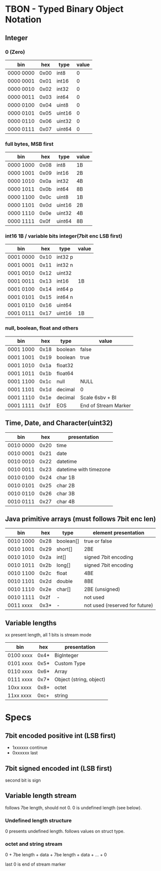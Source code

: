 # TBON - Typed Binary Object Notation

## Integer
### 0 (Zero)
bin | hex | type | value
--- | --- | -----| -------
0000 0000 | 0x00 | int8 | 0
0000 0001 | 0x01 | int16 | 0
0000 0010 | 0x02 | int32 | 0
0000 0011 | 0x03 | int64 | 0
0000 0100 | 0x04 | uint8 | 0
0000 0101 | 0x05 | uint16 | 0
0000 0110 | 0x06 | uint32 | 0
0000 0111 | 0x07 | uint64 | 0

### full bytes, MSB first
bin | hex | type | value
--- | --- | -----| -------
0000 1000 | 0x08 | int8 | 1B
0000 1001 | 0x09 | int16 | 2B
0000 1010 | 0x0a | int32 | 4B
0000 1011 | 0x0b | int64 | 8B
0000 1100 | 0x0c | uint8 | 1B
0000 1101 | 0x0d | uint16 | 2B
0000 1110 | 0x0e | uint32 | 4B
0000 1111 | 0x0f | uint64 | 8B

### int16 1B / variable bits integer(7bit enc LSB first)
bin | hex | type | value
--- | --- | -----| -------
0001 0000 | 0x10 | int32 p |
0001 0001 | 0x11 | int32 n | 
0001 0010 | 0x12 | uint32 |
0001 0011 | 0x13 | int16 | 1B
0001 0100 | 0x14 | int64 p |
0001 0101 | 0x15 | int64 n |
0001 0110 | 0x16 | uint64 |
0001 0111 | 0x17 | uint16 | 1B

### null, boolean, float and others
bin | hex | type | value
--- | --- | -----| -------
0001 1000 | 0x18 | boolean | false
0001 1001 | 0x19 | boolean | true
0001 1010 | 0x1a | float32 |
0001 1011 | 0x1b | float64 |
0001 1100 | 0x1c | null | NULL
0001 1101 | 0x1d | decimal | 0
0001 1110 | 0x1e | decimal | Scale 6sbv + BI
0001 1111 | 0x1f | EOS | End of Stream Marker

## Time, Date, and Character(uint32)
bin | hex | presentation
--- | --- | ----
0010 0000 | 0x20 | time
0010 0001 | 0x21 | date
0010 0010 | 0x22 | datetime
0010 0011 | 0x23 | datetime with timezone
0010 0100 | 0x24 | char 1B
0010 0101 | 0x25 | char 2B
0010 0110 | 0x26 | char 3B
0010 0111 | 0x27 | char 4B

## Java primitive arrays (must follows 7bit enc len)
bin | hex | type | element presentation
--- | --- | ---- | ---
0010 1000 | 0x28 | boolean[] | true or false
0010 1001 | 0x29 | short[] | 2BE
0010 1010 | 0x2a | int[] | signed 7bit encoding
0010 1011 | 0x2b | long[] | signed 7bit encoding
0010 1100 | 0x2c | float | 4BE
0010 1101 | 0x2d | double | 8BE
0010 1110 | 0x2e | char[] | 2BE (unsigned)
0010 1111 | 0x2f | - | not used
0011 xxxx | 0x3* | - | not used (reserved for future)

## Variable lengths
xx present length, all 1 bits is stream mode

bin | hex | presentation
--- | --- | ----
0100 xxxx | 0x4* | BigInteger
0101 xxxx | 0x5* | Custom Type
0110 xxxx | 0x6* | Array
0111 xxxx | 0x7* | Object (string, object)
10xx xxxx | 0x8+ | octet
11xx xxxx | 0xc+ | string 

# Specs

## 7bit encoded positive int (LSB first)
- 1xxxxxx continue
- 0xxxxxx last

## 7bit signed encoded int (LSB first)
second bit is sign


## Variable length stream
follows 7be length, should not 0. 0 is undefined length (see below).

### Undefined length structure
0 presents undefined length. follows values on struct type.

### octet and string stream
0 + 7be length + data + 7be length + data + ... + 0

last 0 is end of stream marker
